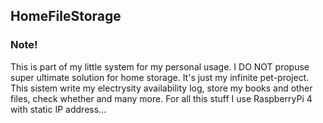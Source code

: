 ## HomeFileStorage

### Note!

This is part of my little system for my personal usage. I DO NOT propuse super ultimate solution for home storage. It's just my infinite pet-project. This sistem write my electrysity availability log, store my books and other files, check whether and many more. For all this stuff I use RaspberryPi 4 with static IP address...  